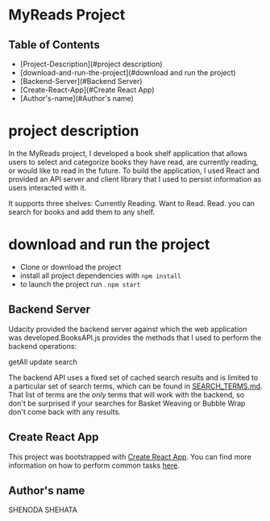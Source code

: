 # MyReads Project

## Table of Contents

- [Project-Description](#project description)
- [download-and-run-the-project](#download and run the project)
- [Backend-Server](#Backend Server)
- [Create-React-App](#Create React App)
- [Author's-name](#Author's name)

# project description

In the MyReads project, I developed a book shelf application that allows users to select and categorize books they have read, are currently reading, or would like to read in the future. To build the application, I used React and provided an API server and client library that I used to persist information as users interacted with it.

It supports three shelves:
Currently Reading.
Want to Read.
Read.
you can search for books and add them to any shelf.

# download and run the project

- Clone or download the project
- install all project dependencies with `npm install`
- to launch the project run . `npm start`

## Backend Server

Udacity provided the backend server against which the web application was developed.BooksAPI.js provides the methods that I used to perform the backend operations:

getAll
update
search

The backend API uses a fixed set of cached search results and is limited to a particular set of search terms, which can be found in [SEARCH_TERMS.md](SEARCH_TERMS.md). That list of terms are the _only_ terms that will work with the backend, so don't be surprised if your searches for Basket Weaving or Bubble Wrap don't come back with any results.

## Create React App

This project was bootstrapped with [Create React App](https://github.com/facebook/create-react-app). You can find more information on how to perform common tasks [here](https://github.com/facebook/create-react-app/blob/main/packages/cra-template/template/README.md).

## Author's name

SHENODA SHEHATA
